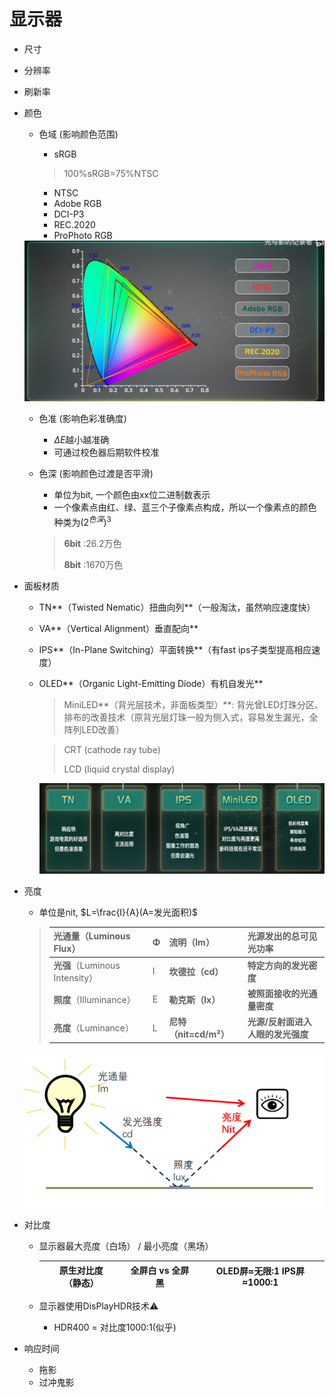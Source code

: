 # 显示器

* 尺寸

* 分辨率

* 刷新率

* 颜色

  * 色域 (影响颜色范围)

    * sRGB

    > 100%sRGB=75%NTSC

    * NTSC
    * Adobe RGB
    * DCI-P3
    * REC.2020
    * ProPhoto RGB

  <img src="./Img/image-20250815100227756.png" alt="image-20250815100227756" style="zoom: 67%;" />

  * 色准 (影响色彩准确度) 
    * $\Delta E$越小越准确
    * 可通过校色器后期软件校准
  * 色深 (影响颜色过渡是否平滑)
    * 单位为bit, 一个颜色由xx位二进制数表示
    * 一个像素点由红、绿、蓝三个子像素点构成，所以一个像素点的颜色种类为$({2^{色深}})^3$
    
    >  **6bit**  :26.2万色 
    >
    >  **8bit** :1670万色

* 面板材质

  * TN**（Twisted Nematic）扭曲向列**（一般淘汰，虽然响应速度快）

  * VA**（Vertical Alignment）垂直配向**

  * IPS**（In-Plane Switching）平面转换**（有fast ips子类型提高相应速度）

  * OLED**（Organic Light-Emitting Diode）有机自发光**

    > MiniLED**（背光层技术，非面板类型）**: 背光曾LED灯珠分区、排布的改善技术（原背光层灯珠一般为侧入式，容易发生漏光，全阵列LED改善）

    > CRT (cathode ray tube)
    >
    > LCD (liquid crystal display)

    ![image-20250815111429824](./Img/image-20250815111429824.png)

* 亮度

  * 单位是nit, $L=\frac{I}{A}(A=发光面积)$

  > | **光通量**（Luminous Flux）    | Φ    | **流明（lm）**        | **光源发出的总可见光功率**        |
  > | :----------------------------- | :--- | :-------------------- | :-------------------------------- |
  > | **光强**（Luminous Intensity） | I    | **坎德拉（cd）**      | **特定方向的发光密度**            |
  > | **照度**（Illuminance）        | E    | **勒克斯（lx）**      | **被照面接收的光通量密度**        |
  > | **亮度**（Luminance）          | L    | **尼特（nit=cd/m²）** | **光源/反射面进入人眼的发光强度** |

  ![【光学课堂】亮度、照度、流明，到底该如何用这些光学参数？](./Img/2020052921021945129.png)

* 对比度

  * 显示器最大亮度（白场） / 最小亮度（黑场）

    | **原生对比度**（静态） | 全屏白 vs 全屏黑 | OLED屏≈无限:1 IPS屏≈1000:1 |
    | :--------------------: | :--------------: | :------------------------: |

  * 显示器使用DisPlayHDR技术:warning:

    * HDR400 = 对比度1000:1(似乎)

* 响应时间

  * 拖影
  * 过冲鬼影